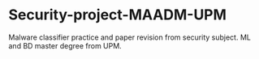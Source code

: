 # Security-project-MAADM-UPM
Malware classifier practice and paper revision from security subject. ML and BD master degree from UPM.
